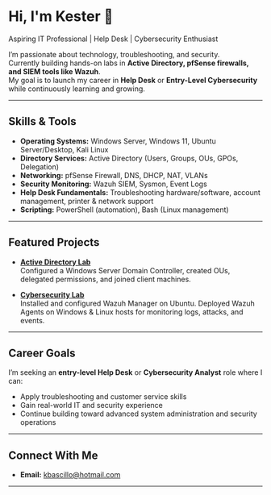 # Hi, I'm Kester 👋  

Aspiring IT Professional | Help Desk | Cybersecurity Enthusiast  

I’m passionate about technology, troubleshooting, and security.  
Currently building hands-on labs in **Active Directory, pfSense firewalls, and SIEM tools like Wazuh**.  
My goal is to launch my career in **Help Desk** or **Entry-Level Cybersecurity** while continuously learning and growing.  

---

## Skills & Tools  

- **Operating Systems:** Windows Server, Windows 11, Ubuntu Server/Desktop, Kali Linux  
- **Directory Services:** Active Directory (Users, Groups, OUs, GPOs, Delegation)  
- **Networking:** pfSense Firewall, DNS, DHCP, NAT, VLANs  
- **Security Monitoring:** Wazuh SIEM, Sysmon, Event Logs  
- **Help Desk Fundamentals:** Troubleshooting hardware/software, account management, printer & network support  
- **Scripting:** PowerShell (automation), Bash (Linux management)  

---

## Featured Projects  

- [**Active Directory Lab**](https://github.com/Kes-Projects/Active-Directory-Lab)  
  Configured a Windows Server Domain Controller, created OUs, delegated permissions, and joined client machines.  

- [**Cybersecurity Lab**](https://github.com/Kes-Projects/cybersecurity-lab)  
  Installed and configured Wazuh Manager on Ubuntu. Deployed Wazuh Agents on Windows & Linux hosts for monitoring logs, attacks, and events.  

---

## Career Goals  

I’m seeking an **entry-level Help Desk** or **Cybersecurity Analyst** role where I can:  
- Apply troubleshooting and customer service skills  
- Gain real-world IT and security experience  
- Continue building toward advanced system administration and security operations  

---

## Connect With Me  

- **Email:** kbascillo@hotmail.com  

---
